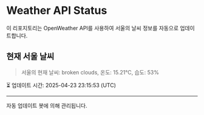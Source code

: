 
# Weather API Status

이 리포지토리는 OpenWeather API를 사용하여 서울의 날씨 정보를 자동으로 업데이트합니다.

## 현재 서울 날씨
> 서울의 현재 날씨: broken clouds, 온도: 15.21°C, 습도: 53%

⏳ 업데이트 시간: 2025-04-23 23:15:53 (UTC)

---
자동 업데이트 봇에 의해 관리됩니다.
